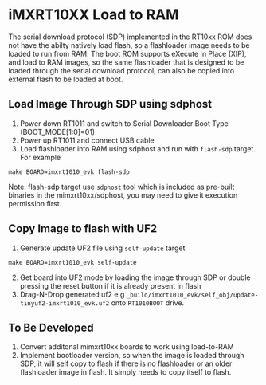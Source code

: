 # iMXRT10XX Load to RAM

The serial download protocol (SDP) implemented in the RT10xx ROM does not have the abilty natively load flash, so a flashloader image needs to be loaded to run from RAM.  The boot ROM supports eXecute In Place (XIP), and load to RAM images, so the same flashloader that is designed to be loaded through the serial download protocol, can also be copied into external flash to be loaded at boot.  

## Load Image Through SDP using sdphost

1. Power down RT1011 and switch to Serial Downloader Boot Type (BOOT_MODE[1:0]=01)
2. Power up RT1011 and connect USB cable
3. Load flashloader into RAM using sdphost and run with `flash-sdp` target. For example

  ```
  make BOARD=imxrt1010_evk flash-sdp
  ```

Note: flash-sdp target use `sdphost` tool which is included as pre-built binaries in the mimxrt10xx/sdphost, you may need to give it execution permission first.

## Copy Image to flash with UF2

1. Generate update UF2 file using `self-update` target
  
  ```
  make BOARD=imxrt1010_evk self-update
  ```
  
2. Get board into UF2 mode by loading the image through SDP or double pressing the reset button if it is already present in flash
3. Drag-N-Drop generated uf2 e.g `_build/imxrt1010_evk/self_obj/update-tinyuf2-imxrt1010_evk.uf2` onto `RT1010BOOT` drive.

## To Be Developed

1. Convert additonal mimxrt10xx boards to work using load-to-RAM
2. Implement bootloader version, so when the image is loaded through SDP, it will self copy to flash if there is no flashloader or an older flashloader image in flash.  It simply needs to copy itself to flash.